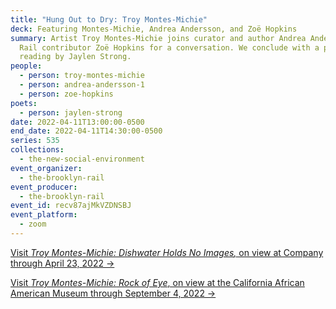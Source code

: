 ```yaml
---
title: "Hung Out to Dry: Troy Montes-Michie"
deck: Featuring Montes-Michie, Andrea Andersson, and Zoë Hopkins
summary: Artist Troy Montes-Michie joins curator and author Andrea Andersson and
  Rail contributor Zoë Hopkins for a conversation. We conclude with a poetry
  reading by Jaylen Strong.
people:
  - person: troy-montes-michie
  - person: andrea-andersson-1
  - person: zoe-hopkins
poets:
  - person: jaylen-strong
date: 2022-04-11T13:00:00-0500
end_date: 2022-04-11T14:30:00-0500
series: 535
collections:
  - the-new-social-environment
event_organizer:
  - the-brooklyn-rail
event_producer:
  - the-brooklyn-rail
event_id: recv87ajMkVZDNSBJ
event_platform:
  - zoom
---
```

[Visit *Troy Montes-Michie: Dishwater Holds No Images*](https://companygallery.us/exhibitions/dishwater-holds-no-images/)[*,* on view at Company through April 23, 2022 →](https://companygallery.us/exhibitions/dishwater-holds-no-images/)

[Visit *Troy Montes-Michie:* *Rock of Eye*, on view at the California African American Museum through September 4, 2022 →](https://caamuseum.org/exhibitions/2022/troy-montes-michie-rock-of-eye)